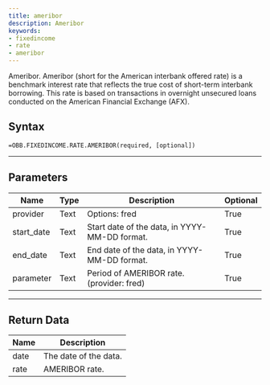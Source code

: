 ```yaml
---
title: ameribor
description: Ameribor
keywords: 
- fixedincome
- rate
- ameribor
---
```


<!-- markdownlint-disable MD041 -->

Ameribor.  Ameribor (short for the American interbank offered rate) is a benchmark interest rate that reflects the true cost of short-term interbank borrowing. This rate is based on transactions in overnight unsecured loans conducted on the American Financial Exchange (AFX).

## Syntax

```excel wordwrap
=OBB.FIXEDINCOME.RATE.AMERIBOR(required, [optional])
```

---

## Parameters

| Name | Type | Description | Optional |
| ---- | ---- | ----------- | -------- |
| provider | Text | Options: fred | True |
| start_date | Text | Start date of the data, in YYYY-MM-DD format. | True |
| end_date | Text | End date of the data, in YYYY-MM-DD format. | True |
| parameter | Text | Period of AMERIBOR rate. (provider: fred) | True |

---

## Return Data

| Name | Description |
| ---- | ----------- |
| date | The date of the data.  |
| rate | AMERIBOR rate.  |

